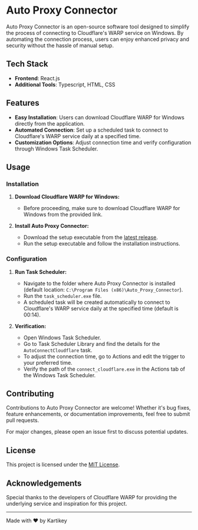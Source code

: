 # Auto Proxy Connector

Auto Proxy Connector is an open-source software tool designed to simplify the process of connecting to Cloudflare's WARP service on Windows. By automating the connection process, users can enjoy enhanced privacy and security without the hassle of manual setup.

## Tech Stack

- **Frontend**: React.js
- **Additional Tools**: Typescript, HTML, CSS

## Features

- **Easy Installation**: Users can download Cloudflare WARP for Windows directly from the application.
- **Automated Connection**: Set up a scheduled task to connect to Cloudflare's WARP service daily at a specified time.
- **Customization Options**: Adjust connection time and verify configuration through Windows Task Scheduler.

## Usage

### Installation

1. **Download Cloudflare WARP for Windows:**
   - Before proceeding, make sure to download Cloudflare WARP for Windows from the provided link.

2. **Install Auto Proxy Connector:**
   - Download the setup executable from the [latest release](https://github.com/kartikey-codes/Auto_Proxy_Connector/releases).
   - Run the setup executable and follow the installation instructions.

### Configuration

1. **Run Task Scheduler:**
   - Navigate to the folder where Auto Proxy Connector is installed (default location: `C:\Program Files (x86)\Auto_Proxy_Connector`).
   - Run the `task_scheduler.exe` file.
   - A scheduled task will be created automatically to connect to Cloudflare's WARP service daily at the specified time (default is 00:14).

2. **Verification:**
   - Open Windows Task Scheduler.
   - Go to Task Scheduler Library and find the details for the `AutoConnectCloudflare` task.
   - To adjust the connection time, go to Actions and edit the trigger to your preferred time.
   - Verify the path of the `connect_cloudflare.exe` in the Actions tab of the Windows Task Scheduler.

## Contributing

Contributions to Auto Proxy Connector are welcome! Whether it's bug fixes, feature enhancements, or documentation improvements, feel free to submit pull requests.

For major changes, please open an issue first to discuss potential updates.

## License

This project is licensed under the [MIT License](LICENSE).

## Acknowledgements

Special thanks to the developers of Cloudflare WARP for providing the underlying service and inspiration for this project.

---
Made with ❤️ by Kartikey
